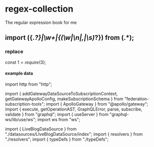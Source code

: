 # regex-collection
The regular expression book for me

## import (\{.*?\}|\w+|\{(\w|\n|,|\s)*?\}) from (.*);
### replace
const $1 = require($3);
#### example data
import http from "http";

import {
  addGatewayDataSourceToSubscriptionContext,
  getGatewayApolloConfig,
  makeSubscriptionSchema
} from "federation-subscription-tools";
import { ApolloGateway } from "@apollo/gateway";
import {
  execute,
  getOperationAST,
  GraphQLError,
  parse,
  subscribe,
  validate
} from "graphql";
import { useServer } from "graphql-ws/lib/use/ws";
import ws from "ws";

import { LiveBlogDataSource } from "./datasources/LIveBlogDataSource/index";
import { resolvers } from "./resolvers";
import { typeDefs } from "./typeDefs";
